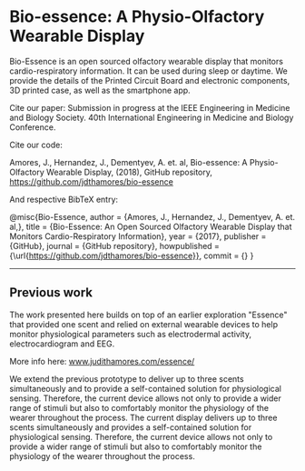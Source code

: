 # Bio-essence: A Physio-Olfactory Wearable Display 
Bio-Essence is an open sourced olfactory wearable display that monitors cardio-respiratory information. It can be used during sleep or daytime. We provide the details of the Printed Circuit Board and electronic components, 3D printed case,  as well as the smartphone app.

Cite our paper:
Submission in progress at the IEEE Engineering in Medicine and Biology Society. 
40th International Engineering in Medicine and Biology Conference.

Cite our code:

Amores, J., Hernandez, J., Dementyev, A. et. al, Bio-essence: A Physio-Olfactory Wearable Display, (2018), GitHub repository, https://github.com/jdthamores/bio-essence

And respective BibTeX entry:

@misc{Bio-Essence,
  author = {Amores, J., Hernandez, J., Dementyev, A. et. al,},
  title = {Bio-Essence: An Open Sourced Olfactory Wearable Display that Monitors Cardio-Respiratory Information},
  year = {2017},
  publisher = {GitHub},
  journal = {GitHub repository},
  howpublished = {\url{https://github.com/jdthamores/bio-essence}},
  commit = {}
}

------------------------------------------------------------------------------------------------------------------------------------------
Previous work
------------------------------------------------------------------------------------------------------------------------------------------
The work presented here builds on top of an earlier exploration "Essence" that provided one scent and relied on external wearable devices to help monitor physiological parameters such as electrodermal activity, electrocardiogram and EEG. 

More info here: www.judithamores.com/essence/

We extend the previous prototype to deliver up to three scents simultaneously and to provide a self-contained solution for physiological sensing. Therefore, the current device allows not only to provide a wider range of stimuli but also to comfortably monitor the physiology of the wearer throughout the process. The current display delivers up to three scents simultaneously and provides a self-contained solution for physiological sensing. Therefore, the current device allows not only to provide a wider range of stimuli but also to comfortably monitor the physiology of the wearer throughout the process. 
